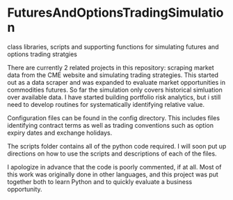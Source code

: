 # FuturesAndOptionsTradingSimulation
class libraries, scripts and supporting functions for simulating futures and options trading stratgies

There are currently 2 related projects in this repository: scraping market data from the CME website and simulating trading strategies.  This started out as a data scraper and was expanded to evaluate market opportunities in commodities futures.  So far the simulation only covers historical simluation over available data.  I have started building portfolio risk analytics, but i still need to develop routines for systematically identifying relative value.

Configuration files can be found in the config directory.  This includes files identifying contract terms as well as trading conventions such as option expiry dates and exchange holidays.

The scripts folder contains all of the python code required.  I will soon put up directions on how to use the scripts and descriptions of each of the files.

I apologize in advance that the code is poorly commented, if at all.  Most of this work was originally done in other languages, and this project was put together both to learn Python and to quickly evaluate a business opportunity.